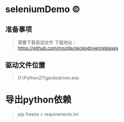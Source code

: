 # seleniumDemo &copy;

## 准备事项
> 需要下载驱动文件
> 下载地址：https://github.com/mozilla/geckodriver/releases
## 驱动文件位置 
> D:\Python27\geckodriver.exe

# 导出python依赖
>pip freeze > requirements.txt
